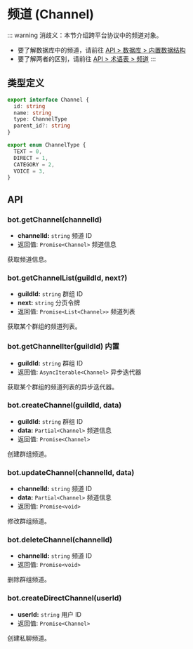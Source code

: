 # 频道 (Channel)

::: warning
消歧义：本节介绍跨平台协议中的频道对象。

- 要了解数据库中的频道，请前往 [API > 数据库 > 内置数据结构](../database/built-in.md#channel)
- 要了解两者的区别，请前往 [API > 术语表 > 频道](../glossary.md#channel)
  :::

## 类型定义

```ts
export interface Channel {
  id: string
  name: string
  type: ChannelType
  parent_id?: string
}

export enum ChannelType {
  TEXT = 0,
  DIRECT = 1,
  CATEGORY = 2,
  VOICE = 3,
}
```

## API

### bot.getChannel(channelId)

- **channelId:** `string` 频道 ID
- 返回值: `Promise<Channel>` 频道信息

获取频道信息。

### bot.getChannelList(guildId, next?)

- **guildId:** `string` 群组 ID
- **next:** `string` 分页令牌
- 返回值: `Promise<List<Channel>>` 频道列表

获取某个群组的频道列表。

### bot.getChannelIter(guildId) <badge>内置</badge>

- **guildId:** `string` 群组 ID
- 返回值: `AsyncIterable<Channel>` 异步迭代器

获取某个群组的频道列表的异步迭代器。

### bot.createChannel(guildId, data)

- **guildId:** `string` 群组 ID
- **data:** `Partial<Channel>` 频道信息
- 返回值: `Promise<Channel>`

创建群组频道。

### bot.updateChannel(channelId, data)

- **channelId:** `string` 频道 ID
- **data:** `Partial<Channel>` 频道信息
- 返回值: `Promise<void>`

修改群组频道。

### bot.deleteChannel(channelId)

- **channelId:** `string` 频道 ID
- 返回值: `Promise<void>`

删除群组频道。

### bot.createDirectChannel(userId)

- **userId:** `string` 用户 ID
- 返回值: `Promise<Channel>`

创建私聊频道。
